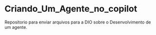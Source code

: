 # Criando_Um_Agente_no_copilot
Repositorio para enviar arquivos para a DIO sobre o Desenvolvimento de um agente.
